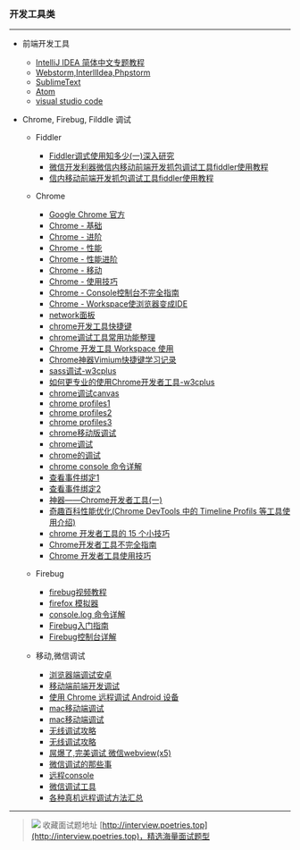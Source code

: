 ### 开发工具类

---

- 前端开发工具

   - [IntelliJ IDEA 简体中文专题教程](https://github.com/judasn/IntelliJ-IDEA-Tutorial)
   - [Webstorm,InterllIdea,Phpstorm](http://note.youdao.com/share/?id=e067fff1bf982796d480446c9eb274c0&type=note#/)
   - [SublimeText](https://github.com/jikeytang/sublime-text)
   - [Atom](https://atom.io/)
   - [visual studio code](https://code.visualstudio.com/b?utm_expid=101350005-21.ckupCbvGQMiML5eJsxWmxw.1&utm_referrer=http%3A%2F%2Fgold.xitu.io%2Fentry%2F56ecd1a75bbb50004c4ccd59)
   
- Chrome, Firebug, Filddle 调试
 
   - Fiddler
   
     - [Fiddler调式使用知多少(一)深入研究](http://www.cnblogs.com/tugenhua0707/p/4623317.html)
     - [微信开发利器微信内移动前端开发抓包调试工具fiddler使用教程](http://www.cnblogs.com/strick/p/4570006.html)
     - [信内移动前端开发抓包调试工具fiddler使用教程](http://gaoboy.com/article/26.html)
   
   - Chrome
   
     - [Google Chrome 官方](https://developer.chrome.com/devtools)
     - [Chrome - 基础](http://www.cnblogs.com/constantince/p/4565261.html)
     - [Chrome - 进阶](http://www.cnblogs.com/constantince/p/4579121.html)
     - [Chrome - 性能](http://www.cnblogs.com/constantince/p/4585983.html)
     - [Chrome - 性能进阶](http://www.cnblogs.com/constantince/p/4607497.html)
     - [Chrome - 移动](http://www.cnblogs.com/constantince/p/4624241.html)
     - [Chrome - 使用技巧](http://www.cnblogs.com/liyunhua/p/4544738.html)
     - [Chrome - Console控制台不完全指南](http://www.cnblogs.com/Wayou/p/chrome-console-tips-and-tricks.html)
     - [Chrome - Workspace使浏览器变成IDE](http://c7sky.com/chrome-devtools-workspace.html)
     - [network面板](http://www.html-js.com/article/Nothing-blind%202975)
     - [chrome开发工具快捷键](http://anti-code.com/devtools-cheatsheet/)
     - [chrome调试工具常用功能整理](http://www.html-js.com/article/2327)
     - [Chrome 开发工具 Workspace 使用](http://www.iinterest.net/2014/05/09/chrome-dev-tool-workspace/)
     - [Chrome神器Vimium快捷键学习记录](http://www.cppblog.com/deercoder/archive/2011/10/22/158886.html)
     - [sass调试-w3cplus](http://www.w3cplus.com/sassguide/debug.html)
     - [如何更专业的使用Chrome开发者工具-w3cplus](http://www.w3cplus.com/tools/how-to-use-chrome-devtools-like-a-pro.html)
     - [chrome调试canvas](http://sentsin.com/web/253.html)
     - [chrome profiles1](https://developer.chrome.com/devtools/index)
     - [chrome profiles2](http://h5dev.uc.cn/article-25-1.html)
     - [chrome profiles3](http://www.oschina.net/translate/performance-optimisation-with-timeline-profiles)
     - [chrome移动版调试](https://developer.chrome.com/devtools/docs/mobile-emulation)
     - [chrome调试](http://ued.taobao.org/blog/2012/06/debug-with-chrome-dev-tool/)
     - [chrome的调试](http://www.cnblogs.com/QLeelulu/archive/2011/08/28/2156402.html)
     - [chrome console 命令详解](https://developer.chrome.com/devtools/docs/commandline-api)
     - [查看事件绑定1](http://www.cnblogs.com/leonkao/p/3809655.html)
     - [查看事件绑定2](http://www.cnblogs.com/xiaoyao2011/p/3447421.html)
     - [神器——Chrome开发者工具(一)](http://segmentfault.com/a/1190000000683599)
     - [奇趣百科性能优化(Chrome DevTools 中的 Timeline Profils 等工具使用介绍)](https://xinranliu.me/2015-05-22-qiqu-performance/)
     - [chrome 开发者工具的 15 个小技巧](http://frontenddev.org/link/15-tips-of-chrome-developer-tools.html)
     - [Chrome开发者工具不完全指南](http://1ke.co/course/361)
     - [Chrome 开发者工具使用技巧](http://segmentfault.com/a/1190000003882567)
    
   - Firebug

     - [firebug视频教程](http://www.imooc.com/learn/137)
     - [firefox 模拟器](https://developer.mozilla.org/zh-CN/docs/Tools/WebIDE)
     - [console.log 命令详解](http://www.cnblogs.com/ctriphire/p/4116207.html)
     - [Firebug入门指南](http://www.ruanyifeng.com/blog/2008/06/firebug_tutorial.html)
     - [Firebug控制台详解](http://www.ruanyifeng.com/blog/2011/03/firebug_console_tutorial.html)

   - 移动,微信调试
   
     - [浏览器端调试安卓](https://openstf.github.io/)
     - [移动端前端开发调试](http://yujiangshui.com/multidevice-frontend-debug/)
     - [使用 Chrome 远程调试 Android 设备](https://github.com/yujiangshui/CN-Chrome-DevTools/blob/remote-debugging/md/Use-Tools/remote-debugging.md)
     - [mac移动端调试](http://plus.uc.cn/document/webapp/doc5.html)
     - [mac移动端调试](http://www.mihtool.com/)
     - [无线调试攻略](http://thx.github.io/mobile/debugging-in-mobile/)
     - [无线调试攻略](http://yanhaijing.com/mobile/2014/12/17/web-debug-for-mobile/)
     - [屌爆了,完美调试 微信webview(x5)](http://www.jianshu.com/p/ccf124f1f74b)
     - [微信调试的那些事](http://liyaodong.com/2015/07/06/%E5%BE%AE%E4%BF%A1%E8%B0%83%E8%AF%95%E7%9A%84%E9%82%A3%E4%BA%9B%E4%BA%8B/)
     - [远程console](http://jsconsole.com/)
     - [微信调试工具](http://blog.qqbrowser.cc/)
     - [各种真机远程调试方法汇总](https://github.com/jieyou/remote_inspect_web_on_real_device)

---

> ![](http://img-repo.poetries.top/images/20211003165152.png)
> 收藏面试题地址 [http://interview.poetries.top](http://interview.poetries.top)，精选海量面试题型